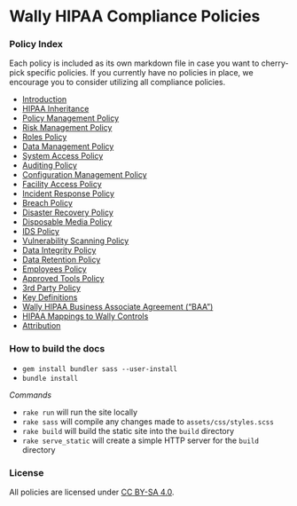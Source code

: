 # Wally HIPAA Compliance Policies

### Policy Index

Each policy is included as its own markdown file in case you want to cherry-pick specific policies. If you currently have no policies in place, we encourage you to consider utilizing all compliance policies.

* [Introduction](source/sections/01-introduction.md)
* [HIPAA Inheritance](source/sections/02-hipaa_inheritance.md)
* [Policy Management Policy](source/sections/03-policy_management_policy.md)
* [Risk Management Policy](source/sections/04-risk_management_policy.md)
* [Roles Policy](source/sections/05-roles_policy.md)
* [Data Management Policy](source/sections/06-data_management_policy.md)
* [System Access Policy](source/sections/07-systems_access_policy.md)
* [Auditing Policy](source/sections/08-auditing_policy.md)
* [Configuration Management Policy](source/sections/09-configuration_management_policy.md)
* [Facility Access Policy](source/sections/10-facility_access_policy.md)
* [Incident Response Policy](source/sections/11-incident_response_policy.md)
* [Breach Policy](source/sections/12-breach_policy.md)
* [Disaster Recovery Policy](source/sections/13-disaster_recovery_policy.md)
* [Disposable Media Policy](source/sections/14-disposable_media_policy.md)
* [IDS Policy](source/sections/15-ids_policy.md)
* [Vulnerability Scanning Policy](source/sections/16-vulnerability_scanning_policy.md)
* [Data Integrity Policy](source/sections/17-data_integrity_policy.md)
* [Data Retention Policy](source/sections/18-data_retention_policy.md)
* [Employees Policy](source/sections/19-employees_policy.md)
* [Approved Tools Policy](source/sections/20-approved_tools_policy.md)
* [3rd Party Policy](source/sections/21-3rd_party_policy.md)
* [Key Definitions](source/sections/22-key_definitions.md)
* [Wally HIPAA Business Associate Agreement (“BAA”)](source/sections/23-wally_hipaa_business_associate_agreement.md)
* [HIPAA Mappings to Wally Controls](source/sections/24-hipaa_mapping_to_wally_controls.md)
* [Attribution](source/sections/25-attribution.md)

### How to build the docs

- `gem install bundler sass --user-install`
- `bundle install`

*Commands*
- `rake run` will run the site locally
- `rake sass` will compile any changes made to `assets/css/styles.scss`
- `rake build` will build the static site into the `build` directory
- `rake serve_static` will create a simple HTTP server for the `build` directory

### License

All policies are licensed under [CC BY-SA 4.0](http://creativecommons.org/licenses/by-sa/4.0/).